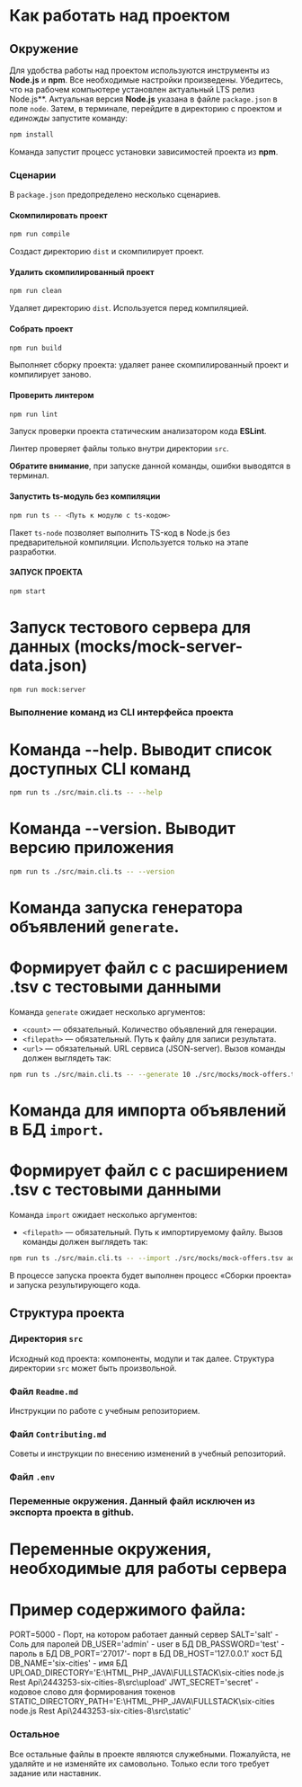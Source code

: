# Как работать над проектом

## Окружение

Для удобства работы над проектом используются инструменты из **Node.js** и **npm**. Все необходимые настройки произведены. Убедитесь, что на рабочем компьютере установлен актуальный LTS релиз Node.js**. Актуальная версия **Node.js** указана в файле `package.json` в поле `node`. Затем, в терминале, перейдите в директорию с проектом и _единожды_ запустите команду:

```bash
npm install
```

Команда запустит процесс установки зависимостей проекта из **npm**.

### Сценарии

В `package.json` предопределено несколько сценариев.

#### Скомпилировать проект

```bash
npm run compile
```

Создаст директорию `dist` и скомпилирует проект.

#### Удалить скомпилированный проект

```bash
npm run clean
```

Удаляет директорию `dist`. Используется перед компиляцией.

#### Собрать проект

```bash
npm run build
```

Выполняет сборку проекта: удаляет ранее скомпилированный проект и компилирует заново.

#### Проверить линтером

```bash
npm run lint
```

Запуск проверки проекта статическим анализатором кода **ESLint**.

Линтер проверяет файлы только внутри директории `src`.

**Обратите внимание**, при запуске данной команды, ошибки выводятся в терминал.

#### Запустить ts-модуль без компиляции

```bash
npm run ts -- <Путь к модулю с ts-кодом>
```

Пакет `ts-node` позволяет выполнить TS-код в Node.js без предварительной компиляции. Используется только на этапе разработки.

#### ЗАПУСК ПРОЕКТА ####

```bash
npm start
```

# Запуск тестового сервера для данных (mocks/mock-server-data.json)
```bash
npm run mock:server

```
### Выполнение команд из CLI интерфейса проекта

# Команда --help. Выводит список доступных CLI команд
```bash
npm run ts ./src/main.cli.ts -- --help
```
# Команда --version. Выводит версию приложения
```bash
npm run ts ./src/main.cli.ts -- --version
```


# Команда запуска генератора объявлений `generate`. 
# Формирует файл c с расширением .tsv с тестовыми данными
Команда `generate` ожидает несколько аргументов:

* `<count>` — обязательный. Количество объявлений для генерации.
* `<filepath>` — обязательный. Путь к файлу для записи результата.
* `<url>` — обязательный. URL сервиса (JSON-server).
Вызов команды должен выглядеть так:
```bash
npm run ts ./src/main.cli.ts -- --generate 10 ./src/mocks/mock-offers.tsv http://localhost:3123/api
```
# Команда для импорта объявлений в БД `import`. 
# Формирует файл c с расширением .tsv с тестовыми данными
Команда `import` ожидает несколько аргументов:

* `<filepath>` — обязательный. Путь к импортируемому файлу.
Вызов команды должен выглядеть так:
```bash
npm run ts ./src/main.cli.ts -- --import ./src/mocks/mock-offers.tsv admin test localhost six-cities secret
```

В процессе запуска проекта будет выполнен процесс «Сборки проекта» и запуска результирующего кода.

## Структура проекта

### Директория `src`

Исходный код проекта: компоненты, модули и так далее. Структура директории `src` может быть произвольной.

### Файл `Readme.md`

Инструкции по работе с учебным репозиторием.

### Файл `Contributing.md`

Советы и инструкции по внесению изменений в учебный репозиторий.

### Файл `.env`
### Переменные окружения. Данный файл исключен из экспорта проекта в github.
# Переменные окружения, необходимые для работы сервера
# Пример содержимого файла:
PORT=5000  - Порт, на котором работает данный сервер
SALT='salt' - Соль для паролей
DB_USER='admin' - user в БД 
DB_PASSWORD='test' - пароль в БД
DB_PORT='27017'- порт в БД
DB_HOST='127.0.0.1' хост БД
DB_NAME='six-cities' - имя БД
UPLOAD_DIRECTORY='E:\HTML_PHP_JAVA\FULLSTACK\six-cities node.js Rest Api\2443253-six-cities-8\src\upload'
JWT_SECRET='secret' - кодовое слово для формирования токенов
STATIC_DIRECTORY_PATH='E:\HTML_PHP_JAVA\FULLSTACK\six-cities node.js Rest Api\2443253-six-cities-8\src\static'

### Остальное
Все остальные файлы в проекте являются служебными. Пожалуйста, не удаляйте и не изменяйте их самовольно. Только если того требует задание или наставник.

